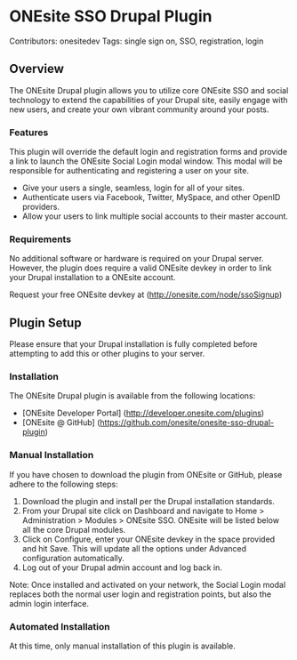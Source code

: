 # ONEsite SSO Drupal Plugin

Contributors: onesitedev
Tags: single sign on, SSO, registration, login


## Overview

The ONEsite Drupal plugin allows you to utilize core ONEsite SSO and social technology to extend the capabilities of your Drupal site, easily engage with new users, and create your own vibrant community around your posts.

### Features 

This plugin will override the default login and registration forms and provide a link to launch the ONEsite Social Login modal window. This modal will be responsible for authenticating and registering a user on your site.

 * Give your users a single, seamless, login for all of your sites.
 * Authenticate users via Facebook, Twitter, MySpace, and other OpenID providers.
 * Allow your users to link multiple social accounts to their master account.

### Requirements

No additional software or hardware is required on your Drupal server. However, the plugin does require a valid ONEsite devkey in order to link your Drupal installation to a ONEsite account.

Request your free ONEsite devkey at (http://onesite.com/node/ssoSignup)

## Plugin Setup

Please ensure that your Drupal installation is fully completed before attempting to add this or other plugins to your server.

### Installation

The ONEsite Drupal plugin is available from the following locations:

 * [ONEsite Developer Portal] (http://developer.onesite.com/plugins)
 * [ONEsite @ GitHub] (https://github.com/onesite/onesite-sso-drupal-plugin)
 
### Manual Installation

If you have chosen to download the plugin from ONEsite or GitHub, please adhere to the following steps:

 1. Download the plugin and install per the Drupal installation standards.
 2. From your Drupal site click on Dashboard and navigate to Home > Administration > Modules > ONEsite SSO.  ONEsite will be listed below all the core Drupal modules.
 3. Click on Configure,  enter your ONEsite devkey in the space provided and hit Save.  This will update all the options under Advanced configuration automatically.
 4. Log out of your Drupal admin account and log back in.

Note: Once installed and activated on your network, the Social Login modal replaces both the normal user login and registration points, but also the admin login interface.

### Automated Installation

At this time, only manual installation of this plugin is available.
